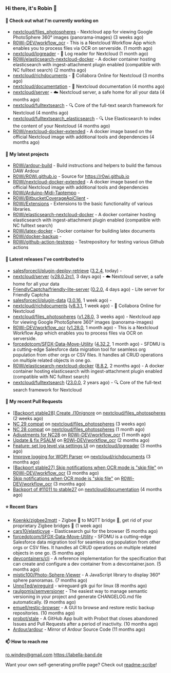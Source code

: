 ### Hi there, it's Robin 👋

#### 👷 Check out what I'm currently working on

- [nextcloud/files_photospheres](https://github.com/nextcloud/files_photospheres) - Nextcloud app for viewing Google PhotoSphere 360° images (panorama-images) (3 weeks ago)
- [R0Wi-DEV/workflow_ocr](https://github.com/R0Wi-DEV/workflow_ocr) - This is a Nextcloud Workflow App which enables you to process files via OCR on serverside. (1 month ago)
- [nextcloud/logreader](https://github.com/nextcloud/logreader) - 📜 Log reader for Nextcloud (1 month ago)
- [R0Wi/elasticsearch-nextcloud-docker](https://github.com/R0Wi/elasticsearch-nextcloud-docker) - A docker container hosting elasticsearch with ingest-attachment plugin enabled (compatible with NC fulltext search) (2 months ago)
- [nextcloud/richdocuments](https://github.com/nextcloud/richdocuments) - 📑 Collabora Online for Nextcloud (3 months ago)
- [nextcloud/documentation](https://github.com/nextcloud/documentation) - 📘 Nextcloud documentation (4 months ago)
- [nextcloud/server](https://github.com/nextcloud/server) - ☁️ Nextcloud server, a safe home for all your data (4 months ago)
- [nextcloud/fulltextsearch](https://github.com/nextcloud/fulltextsearch) - 🔍 Core of the full-text search framework for Nextcloud (4 months ago)
- [nextcloud/fulltextsearch_elasticsearch](https://github.com/nextcloud/fulltextsearch_elasticsearch) - 🔍 Use Elasticsearch to index the content of your Nextcloud (4 months ago)
- [R0Wi/nextcloud-docker-extended](https://github.com/R0Wi/nextcloud-docker-extended) - A docker image based on the official Nextcloud image with additional tools and dependencies (4 months ago)

#### 🌱 My latest projects

- [R0Wi/ardour-build](https://github.com/R0Wi/ardour-build) - Build instructions and helpers to build the famous DAW Ardour
- [R0Wi/R0Wi.github.io](https://github.com/R0Wi/R0Wi.github.io) - Source for https://r0wi.github.io
- [R0Wi/nextcloud-docker-extended](https://github.com/R0Wi/nextcloud-docker-extended) - A docker image based on the official Nextcloud image with additional tools and dependencies
- [R0Wi/Arduino-Midi-Taptempo](https://github.com/R0Wi/Arduino-Midi-Taptempo) - 
- [R0Wi/BitbucketCoverageApiClient](https://github.com/R0Wi/BitbucketCoverageApiClient) - 
- [R0Wi/Extensions](https://github.com/R0Wi/Extensions) - Extensions to the basic functionality of various libraries.
- [R0Wi/elasticsearch-nextcloud-docker](https://github.com/R0Wi/elasticsearch-nextcloud-docker) - A docker container hosting elasticsearch with ingest-attachment plugin enabled (compatible with NC fulltext search)
- [R0Wi/latex-docker](https://github.com/R0Wi/latex-docker) - Docker container for building latex documents
- [R0Wi/docker-backup](https://github.com/R0Wi/docker-backup) - 
- [R0Wi/github-action-testrepo](https://github.com/R0Wi/github-action-testrepo) - Testrepository for testing various Github actions

#### 🔭 Latest releases I've contributed to

- [salesforcecli/plugin-deploy-retrieve](https://github.com/salesforcecli/plugin-deploy-retrieve) ([3.2.4](https://github.com/salesforcecli/plugin-deploy-retrieve/releases/tag/3.2.4), today) - 
- [nextcloud/server](https://github.com/nextcloud/server) ([v28.0.2rc1](https://github.com/nextcloud/server/releases/tag/v28.0.2rc1), 3 days ago) - ☁️ Nextcloud server, a safe home for all your data
- [FriendlyCaptcha/friendly-lite-server](https://github.com/FriendlyCaptcha/friendly-lite-server) ([0.2.0](https://github.com/FriendlyCaptcha/friendly-lite-server/releases/tag/0.2.0), 4 days ago) - Lite server for Friendly Captcha
- [salesforcecli/plugin-data](https://github.com/salesforcecli/plugin-data) ([3.0.16](https://github.com/salesforcecli/plugin-data/releases/tag/3.0.16), 1 week ago) - 
- [nextcloud/richdocuments](https://github.com/nextcloud/richdocuments) ([v8.3.1](https://github.com/nextcloud/richdocuments/releases/tag/v8.3.1), 1 week ago) - 📑 Collabora Online for Nextcloud
- [nextcloud/files_photospheres](https://github.com/nextcloud/files_photospheres) ([v1.28.0](https://github.com/nextcloud/files_photospheres/releases/tag/v1.28.0), 3 weeks ago) - Nextcloud app for viewing Google PhotoSphere 360° images (panorama-images)
- [R0Wi-DEV/workflow_ocr](https://github.com/R0Wi-DEV/workflow_ocr) ([v1.28.0](https://github.com/R0Wi-DEV/workflow_ocr/releases/tag/v1.28.0), 1 month ago) - This is a Nextcloud Workflow App which enables you to process files via OCR on serverside.
- [forcedotcom/SFDX-Data-Move-Utility](https://github.com/forcedotcom/SFDX-Data-Move-Utility) ([4.32.2](https://github.com/forcedotcom/SFDX-Data-Move-Utility/releases/tag/4.32.2), 1 month ago) - SFDMU is a cutting-edge Salesforce data migration tool for seamless org population from other orgs or CSV files. It handles all CRUD operations on multiple related objects in one go.
- [R0Wi/elasticsearch-nextcloud-docker](https://github.com/R0Wi/elasticsearch-nextcloud-docker) ([8.8.2](https://github.com/R0Wi/elasticsearch-nextcloud-docker/releases/tag/8.8.2), 2 months ago) - A docker container hosting elasticsearch with ingest-attachment plugin enabled (compatible with NC fulltext search)
- [nextcloud/fulltextsearch](https://github.com/nextcloud/fulltextsearch) ([23.0.0](https://github.com/nextcloud/fulltextsearch/releases/tag/23.0.0), 2 years ago) - 🔍 Core of the full-text search framework for Nextcloud

#### 🔨 My recent Pull Requests

- [[Backport stable28] Create .l10nignore](https://github.com/nextcloud/files_photospheres/pull/136) on [nextcloud/files_photospheres](https://github.com/nextcloud/files_photospheres) (2 weeks ago)
- [NC 29 compat](https://github.com/nextcloud/files_photospheres/pull/133) on [nextcloud/files_photospheres](https://github.com/nextcloud/files_photospheres) (3 weeks ago)
- [NC 28 compat](https://github.com/nextcloud/files_photospheres/pull/131) on [nextcloud/files_photospheres](https://github.com/nextcloud/files_photospheres) (1 month ago)
- [Adjustments for NC28](https://github.com/R0Wi-DEV/workflow_ocr/pull/239) on [R0Wi-DEV/workflow_ocr](https://github.com/R0Wi-DEV/workflow_ocr) (1 month ago)
- [Update &amp; fix PSALM](https://github.com/R0Wi-DEV/workflow_ocr/pull/238) on [R0Wi-DEV/workflow_ocr](https://github.com/R0Wi-DEV/workflow_ocr) (2 months ago)
- [Feature: set log level via settings UI](https://github.com/nextcloud/logreader/pull/1027) on [nextcloud/logreader](https://github.com/nextcloud/logreader) (3 months ago)
- [Improve logging for WOPI Parser](https://github.com/nextcloud/richdocuments/pull/3252) on [nextcloud/richdocuments](https://github.com/nextcloud/richdocuments) (3 months ago)
- [[Backport stable27] Skip notifications when OCR mode is &#34;skip file&#34;](https://github.com/R0Wi-DEV/workflow_ocr/pull/234) on [R0Wi-DEV/workflow_ocr](https://github.com/R0Wi-DEV/workflow_ocr) (3 months ago)
- [Skip notifications when OCR mode is &#34;skip file&#34;](https://github.com/R0Wi-DEV/workflow_ocr/pull/233) on [R0Wi-DEV/workflow_ocr](https://github.com/R0Wi-DEV/workflow_ocr) (3 months ago)
- [Backport of #11011 to stable27](https://github.com/nextcloud/documentation/pull/11140) on [nextcloud/documentation](https://github.com/nextcloud/documentation) (4 months ago)

#### ⭐ Recent Stars

- [Koenkk/zigbee2mqtt](https://github.com/Koenkk/zigbee2mqtt) - Zigbee 🐝 to MQTT bridge 🌉, get rid of your proprietary Zigbee bridges 🔨 (1 week ago)
- [cars10/elasticvue](https://github.com/cars10/elasticvue) - Elasticsearch gui for the browser (5 months ago)
- [forcedotcom/SFDX-Data-Move-Utility](https://github.com/forcedotcom/SFDX-Data-Move-Utility) - SFDMU is a cutting-edge Salesforce data migration tool for seamless org population from other orgs or CSV files. It handles all CRUD operations on multiple related objects in one go. (5 months ago)
- [devcontainers/cli](https://github.com/devcontainers/cli) - A reference implementation for the specification that can create and configure a dev container from a devcontainer.json. (5 months ago)
- [mistic100/Photo-Sphere-Viewer](https://github.com/mistic100/Photo-Sphere-Viewer) - A JavaScript library to display 360° sphere panoramas. (7 months ago)
- [UnnoTed/wireguird](https://github.com/UnnoTed/wireguird) - wireguard gtk gui for linux (8 months ago)
- [raulgomis/semversioner](https://github.com/raulgomis/semversioner) - The easiest way to manage semantic versioning in your project and generate CHANGELOG.md file automatically. (9 months ago)
- [emuell/restic-browser](https://github.com/emuell/restic-browser) - A GUI to browse and restore restic backup repositories. (10 months ago)
- [probot/stale](https://github.com/probot/stale) - A GitHub App built with Probot that closes abandoned Issues and Pull Requests after a period of inactivity. (10 months ago)
- [Ardour/ardour](https://github.com/Ardour/ardour) - Mirror of Ardour Source Code (11 months ago)

#### 📫 How to reach me
[ro.windey@gmail.com](mailto:ro.windey@gmailcom)
https://labella-band.de

Want your own self-generating profile page? Check out [readme-scribe](https://github.com/muesli/readme-scribe)!